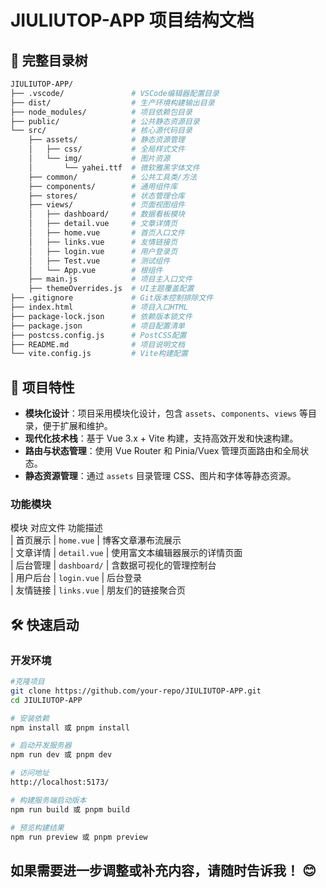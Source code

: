 # JIULIUTOP-APP 项目结构文档

## 📁 完整目录树
```bash
JIULIUTOP-APP/
├── .vscode/               # VSCode编辑器配置目录
├── dist/                  # 生产环境构建输出目录
├── node_modules/          # 项目依赖包目录
├── public/                # 公共静态资源目录
└── src/                   # 核心源代码目录
    ├── assets/            # 静态资源管理
    │   ├── css/           # 全局样式文件
    │   └── img/           # 图片资源
    │       └── yahei.ttf  # 微软雅黑字体文件
    ├── common/            # 公共工具类/方法
    ├── components/        # 通用组件库
    ├── stores/            # 状态管理仓库
    ├── views/             # 页面视图组件
    │   ├── dashboard/     # 数据看板模块
    │   ├── detail.vue     # 文章详情页
    │   ├── home.vue       # 首页入口文件
    │   ├── links.vue      # 友情链接页
    │   ├── login.vue      # 用户登录页
    │   ├── Test.vue       # 测试组件
    │   └── App.vue        # 根组件
    ├── main.js            # 项目主入口文件
    ├── themeOverrides.js  # UI主题覆盖配置
├── .gitignore             # Git版本控制排除文件
├── index.html             # 项目入口HTML
├── package-lock.json      # 依赖版本锁文件
├── package.json           # 项目配置清单
├── postcss.config.js      # PostCSS配置
├── README.md              # 项目说明文档
└── vite.config.js         # Vite构建配置
```
## 🚀 项目特性
- ​**模块化设计**：项目采用模块化设计，包含 `assets`、`components`、`views` 等目录，便于扩展和维护。
- ​**现代化技术栈**：基于 Vue 3.x + Vite 构建，支持高效开发和快速构建。
- ​**路由与状态管理**：使用 Vue Router 和 Pinia/Vuex 管理页面路由和全局状态。
- ​**静态资源管理**：通过 `assets` 目录管理 CSS、图片和字体等静态资源。

### 功能模块
  模块         对应文件               功能描述                      
| 首页展示    | `home.vue`          | 博客文章瀑布流展示              
| 文章详情    | `detail.vue`        | 使用富文本编辑器展示的详情页面     
| 后台管理    | `dashboard/`        | 含数据可视化的管理控制台          
| 用户后台    | `login.vue`         | 后台登录   
| 友情链接    | `links.vue`         | 朋友们的链接聚合页      

## 🛠️ 快速启动

### 开发环境
```bash
#克隆项目
git clone https://github.com/your-repo/JIULIUTOP-APP.git
cd JIULIUTOP-APP

# 安装依赖
npm install 或 pnpm install

# 启动开发服务器
npm run dev 或 pnpm dev

# 访问地址
http://localhost:5173/

# 构建服务端启动版本
npm run build 或 pnpm build

# 预览构建结果
npm run preview 或 pnpm preview
```
## 如果需要进一步调整或补充内容，请随时告诉我！ 😊





